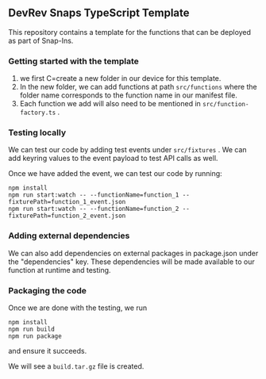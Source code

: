 ## DevRev Snaps TypeScript Template

This repository contains a template for the functions that can be deployed as
part of Snap-Ins.

### Getting started with the template
1. we first C=create a new folder in our device for this template.
2. In the new folder, we can add functions at path `src/functions` where the folder name corresponds to the function name in our manifest file.
3. Each function we add will also need to be mentioned in `src/function-factory.ts` .

### Testing locally
We can test our code by adding test events under `src/fixtures` . We can add keyring values to the event payload to test API calls as well.

Once we have added the event, we can test our code by running:
```
npm install
npm run start:watch -- --functionName=function_1 --fixturePath=function_1_event.json
npm run start:watch -- --functionName=function_2 --fixturePath=function_2_event.json
```

### Adding external dependencies
We can also add dependencies on external packages in package.json under the "dependencies" key. These dependencies will be made available to our function at runtime and testing.

### Packaging the code
Once we are done with the testing, we run
```
npm install
npm run build
npm run package
```
and ensure it succeeds.

We will see a `build.tar.gz` file is created.
